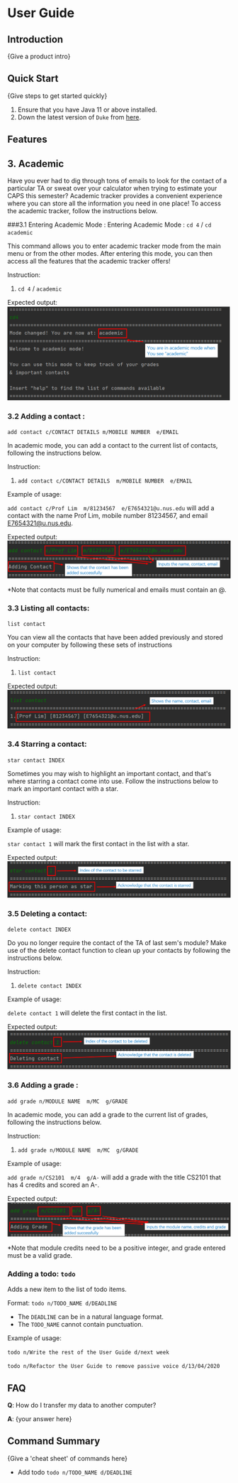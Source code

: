 # User Guide

## Introduction

{Give a product intro}

## Quick Start

{Give steps to get started quickly}

1. Ensure that you have Java 11 or above installed.
1. Down the latest version of `Duke` from [here](http://link.to/duke).

## Features 








## 3. Academic
Have you ever had to dig through tons of emails to look for the contact of a particular TA 
or sweat over your calculator when trying to estimate your CAPS this semester? 
Academic tracker provides a convenient experience where you can store 
all the information you need in one place! To access the academic tracker, 
follow the instructions below.

###3.1 Entering Academic Mode : Entering Academic Mode : 
`cd 4` / `cd academic`

This command allows you to enter academic tracker mode from the main menu or from the other modes.
After entering this mode, you can then access all the features that the academic tracker offers!

Instruction: 

1. `cd 4` / `academic`

Expected output:
![Academic_3_1](Images/AcademicUG/Academic_3_1.png)

### 3.2 Adding a contact : 
`add contact c/CONTACT DETAILS m/MOBILE NUMBER  e/EMAIL`

In academic mode, you can add a contact to the current list of contacts, following the instructions below. 

Instruction: 
1. `add contact c/CONTACT DETAILS  m/MOBILE NUMBER  e/EMAIL`

Example of usage: 

`add contact c/Prof Lim  m/81234567  e/E7654321@u.nus.edu` 
will add a contact with the name Prof Lim, mobile number 81234567, and email E7654321@u.nus.edu.

Expected output:  
![Academic_3_2](Images/AcademicUG/Academic_3_2.png)

*Note that contacts must be fully numerical and emails must contain an @.

### 3.3 Listing all contacts: 
`list contact`

You can view all the contacts that have been added previously 
and stored on your computer by following these sets of instructions

Instruction: 
1. `list contact`

Expected output:
![Academic_3_3](Images/AcademicUG/Academic_3_3.png)

### 3.4 Starring a contact:
`star contact INDEX`

Sometimes you may wish to highlight an important contact, and that's where
starring a contact come into use. Follow the instructions below to mark an 
important contact with a star.

Instruction: 
1. `star contact INDEX`

Example of usage: 

`star contact 1` will mark the first contact in the list with a star.

Expected output:
![Academic_3_4](Images/AcademicUG/Academic_3_4.png)

### 3.5 Deleting a contact:
`delete contact INDEX`

Do you no longer require the contact of the TA of last sem's module? 
Make use of the delete contact function to clean up your contacts by following the
instructions below.

Instruction: 
1. `delete contact INDEX`

Example of usage: 

`delete contact 1` will delete the first contact in the list.

Expected output:
![Academic_3_5](Images/AcademicUG/Academic_3_5.png)

### 3.6 Adding a grade : 
`add grade n/MODULE NAME  m/MC  g/GRADE`

In academic mode, you can add a grade to the current list of grades, following the instructions below. 

Instruction: 
1. `add grade n/MODULE NAME  m/MC  g/GRADE`

Example of usage: 

`add grade n/CS2101  m/4  g/A-` 
will add a grade with the title CS2101 that has 4 credits and scored an A-.

Expected output:  
![Academic_3_6](Images/AcademicUG/Academic_3_6.png)

*Note that module credits need to be a positive integer, and grade entered must be a valid grade.


















### Adding a todo: `todo`
Adds a new item to the list of todo items.

Format: `todo n/TODO_NAME d/DEADLINE`

* The `DEADLINE` can be in a natural language format.
* The `TODO_NAME` cannot contain punctuation.  

Example of usage: 

`todo n/Write the rest of the User Guide d/next week`

`todo n/Refactor the User Guide to remove passive voice d/13/04/2020`

## FAQ

**Q**: How do I transfer my data to another computer? 

**A**: {your answer here}

## Command Summary

{Give a 'cheat sheet' of commands here}

* Add todo `todo n/TODO_NAME d/DEADLINE`
